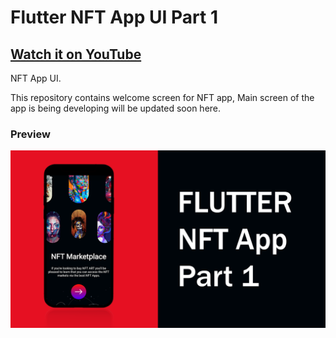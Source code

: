 # Flutter NFT App UI Part 1

## [Watch it on YouTube](https://youtu.be/SsP6aqfwMgw)

NFT App UI.

This repository contains welcome screen for NFT app, Main screen of the app is being developing will be updated soon here. 

### Preview

![App UI](/thumb.png)